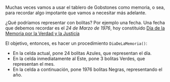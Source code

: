 Muchas veces vamos a usar el tablero de Gobstones como memoria, o sea, para recordar algo impotante que vamos a necesitar más adelante. 

¿Qué podríamos representar con bolitas? Por ejemplo una fecha. Una fecha que debemos recordar es el _24 de Marzo de 1976_, hoy constituido [Día de la Memoria por la Verdad y la Justicia](http://www.me.gov.ar/efeme/24demarzo/index.html)

El objetivo, entonces, es hacer un procedimiento `DiaDeLaMemoria()`:

* En la celda actual, pone 24 bolitas Azules, que representan el día.
* En la celda inmediatamente al Este, pone 3 bolitas Verdes, que representan el mes.
* En la celda a continuación, pone 1976 bolitas Negras, representando el año.